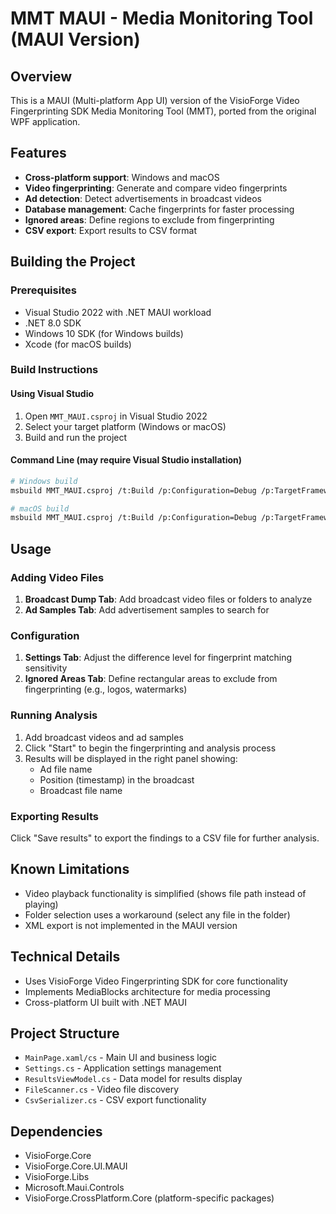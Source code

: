 # MMT MAUI - Media Monitoring Tool (MAUI Version)

## Overview
This is a MAUI (Multi-platform App UI) version of the VisioForge Video Fingerprinting SDK Media Monitoring Tool (MMT), ported from the original WPF application.

## Features
- **Cross-platform support**: Windows and macOS
- **Video fingerprinting**: Generate and compare video fingerprints
- **Ad detection**: Detect advertisements in broadcast videos
- **Database management**: Cache fingerprints for faster processing
- **Ignored areas**: Define regions to exclude from fingerprinting
- **CSV export**: Export results to CSV format

## Building the Project

### Prerequisites
- Visual Studio 2022 with .NET MAUI workload
- .NET 8.0 SDK
- Windows 10 SDK (for Windows builds)
- Xcode (for macOS builds)

### Build Instructions

#### Using Visual Studio
1. Open `MMT_MAUI.csproj` in Visual Studio 2022
2. Select your target platform (Windows or macOS)
3. Build and run the project

#### Command Line (may require Visual Studio installation)
```bash
# Windows build
msbuild MMT_MAUI.csproj /t:Build /p:Configuration=Debug /p:TargetFramework=net8.0-windows10.0.19041.0

# macOS build
msbuild MMT_MAUI.csproj /t:Build /p:Configuration=Debug /p:TargetFramework=net8.0-maccatalyst
```

## Usage

### Adding Video Files
1. **Broadcast Dump Tab**: Add broadcast video files or folders to analyze
2. **Ad Samples Tab**: Add advertisement samples to search for

### Configuration
1. **Settings Tab**: Adjust the difference level for fingerprint matching sensitivity
2. **Ignored Areas Tab**: Define rectangular areas to exclude from fingerprinting (e.g., logos, watermarks)

### Running Analysis
1. Add broadcast videos and ad samples
2. Click "Start" to begin the fingerprinting and analysis process
3. Results will be displayed in the right panel showing:
   - Ad file name
   - Position (timestamp) in the broadcast
   - Broadcast file name

### Exporting Results
Click "Save results" to export the findings to a CSV file for further analysis.

## Known Limitations
- Video playback functionality is simplified (shows file path instead of playing)
- Folder selection uses a workaround (select any file in the folder)
- XML export is not implemented in the MAUI version

## Technical Details
- Uses VisioForge Video Fingerprinting SDK for core functionality
- Implements MediaBlocks architecture for media processing
- Cross-platform UI built with .NET MAUI

## Project Structure
- `MainPage.xaml/cs` - Main UI and business logic
- `Settings.cs` - Application settings management
- `ResultsViewModel.cs` - Data model for results display
- `FileScanner.cs` - Video file discovery
- `CsvSerializer.cs` - CSV export functionality

## Dependencies
- VisioForge.Core
- VisioForge.Core.UI.MAUI
- VisioForge.Libs
- Microsoft.Maui.Controls
- VisioForge.CrossPlatform.Core (platform-specific packages)